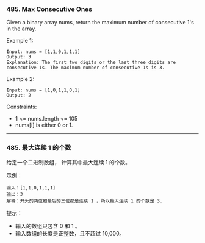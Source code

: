 ### 485. Max Consecutive Ones
Given a binary array nums, return the maximum number of consecutive 1's in the array.



Example 1:

	Input: nums = [1,1,0,1,1,1]
	Output: 3
	Explanation: The first two digits or the last three digits are consecutive 1s. The maximum number of consecutive 1s is 3.

Example 2:

	Input: nums = [1,0,1,1,0,1]
	Output: 2



Constraints:

* 1 <= nums.length <= 105
* nums[i] is either 0 or 1.

----

### 485. 最大连续 1 的个数
给定一个二进制数组， 计算其中最大连续 1 的个数。



示例：

	输入：[1,1,0,1,1,1]
	输出：3
	解释：开头的两位和最后的三位都是连续 1 ，所以最大连续 1 的个数是 3.



提示：

* 输入的数组只包含 0 和 1 。
* 输入数组的长度是正整数，且不超过 10,000。

